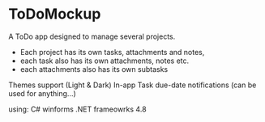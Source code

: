 # ToDoMockup
 A ToDo app designed to manage several projects.

 - Each project has its own tasks, attachments and notes, 
 - each task also has its own attachments, notes etc. 
 - each attachments also has its own subtasks


Themes support (Light & Dark) 
In-app Task due-date notifications (can be used for anything...) 

using:
C# winforms .NET frameowrks 4.8
